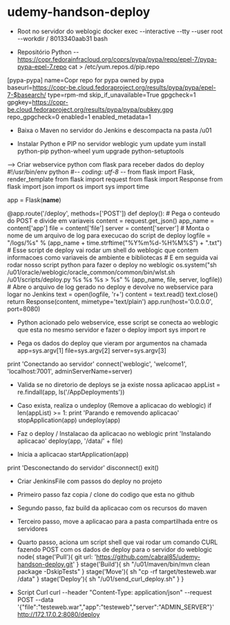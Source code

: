 # udemy-handson-deploy
* Root no servidor do weblogic
docker exec --interactive --tty --user root --workdir / 8013340aab31 bash

* Repositório Python -- https://copr.fedorainfracloud.org/coprs/pypa/pypa/repo/epel-7/pypa-pypa-epel-7.repo
cat > /etc/yum.repos.d/pip.repo

[pypa-pypa]
name=Copr repo for pypa owned by pypa
baseurl=https://copr-be.cloud.fedoraproject.org/results/pypa/pypa/epel-7-$basearch/
type=rpm-md
skip_if_unavailable=True
gpgcheck=1
gpgkey=https://copr-be.cloud.fedoraproject.org/results/pypa/pypa/pubkey.gpg
repo_gpgcheck=0
enabled=1
enabled_metadata=1

* Baixa o Maven no servidor do Jenkins e descompacta na pasta /u01


* Instalar Python e PIP no servidor weblogic
yum update
yum install python-pip python-wheel
yum upgrade python-setuptools

--> Criar webservice python com flask para receber dados do deploy
#!/usr/bin/env python
#-*- coding: utf-8 -*-
from flask import Flask, render_template
from flask import request
from flask import Response
from flask import json
import os
import sys
import time

app = Flask(__name__)

@app.route('/deploy', methods=['POST'])
def deploy():
	# Pega o conteudo do POST e divide em variaveis
	content = request.get_json()
	app_name = content['app']
	file = content['file']
	server = content['server']
	# Monta o nome de um arquivo de log para execucao do script de deploy
	logfile = "/logs/%s" % (app_name + time.strftime("%Y%m%d-%H%M%S") + ".txt")
	# Esse script de deploy vai rodar um shell do weblogic que contem informacoes como variaveis de ambiente e bibliotecas
	# E em seguida vai rodar nosso script python para fazer o deploy no weblogic
	os.system("sh /u01/oracle/weblogic/oracle_common/common/bin/wlst.sh /u01/scripts/deploy.py %s %s %s > %s" % (app_name, file, server, logfile))
	# Abre o arquivo de log gerado no deploy e devolve no webservice para logar no Jenkins
	text = open(logfile, 'r+')
	content = text.read()
	text.close()
	return Response(content, mimetype='text/plain')
app.run(host='0.0.0.0', port=8080)


* Python acionado pelo webservice, esse script se conecta ao weblogic que esta no mesmo servidor e fazer o deploy
import sys
import re

* Pega os dados do deploy que vieram por argumentos na chamada
app=sys.argv[1]
file=sys.argv[2]
server=sys.argv[3]

print 'Conectando ao servidor'
connect('weblogic', 'welcome1', 'localhost:7001', adminServerName=server)
* Valida se no diretorio de deploys se ja existe nossa aplicacao
appList = re.findall(app, ls('/AppDeployments'))
* Caso exista, realiza o undeploy (Remove a aplicacao do weblogic)
if len(appList) >= 1:
	print 'Parando e removendo aplicacao'
	stopApplication(app)
	undeploy(app)

* Faz o deploy / Instalacao da aplicacao no weblogic
print 'Instalando aplicacao'
deploy(app, '/data/' + file)
* Inicia a aplicacao
startApplication(app)

print 'Desconectando do servidor'
disconnect()
exit()


* Criar JenkinsFile com passos do deploy no projeto
* Primeiro passo faz copia / clone do codigo que esta no github
* Segundo passo, faz build da aplicacao com os recursos do maven
* Terceiro passo, move a aplicacao para a pasta compartilhada entre os servidores
* Quarto passo, aciona um script shell que vai rodar um comando CURL fazendo POST com os dados de deploy para o servidor do weblogic
node{
	stage('Pull'){
		git url: 'https://github.com/cabral85/udemy-handson-deploy.git'
	}
	stage('Build'){
		sh "/u01/maven/bin/mvn clean package -DskipTests"
	}
	stage('Move'){
		sh "cp -rf target/testeweb.war /data"
	}
	stage('Deploy'){
		sh "/u01/send_curl_deploy.sh"
	}
}


* Script Curl
curl --header "Content-Type: application/json" --request POST --data '{"file":"testeweb.war","app":"testeweb","server":"ADMIN_SERVER"}' http://172.17.0.2:8080/deploy
